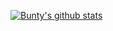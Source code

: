 [![Bunty's github stats](https://github-readme-stats.vercel.app/api?username=BuntyBru)](https://github.com/anuraghazra/github-readme-stats)
